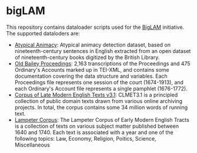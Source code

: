 # bigLAM
This repository contains dataloader scripts used for the [BigLAM](https://github.com/bigscience-workshop/lam) initiative. The supported dataloders are:
- [Atypical Animacy](https://huggingface.co/datasets/biglam/atypical_animacy): Atypical animacy detection dataset, based on nineteenth-century sentences in English extracted from an open dataset of nineteenth-century books digitized by the British Library. 
- [Old Bailey Proceedings](https://huggingface.co/datasets/shamikbose89/old_bailey_proceedings): 2,163 transcriptions of the Proceedings and 475 Ordinary's Accounts marked up in TEI-XML, and contains some documentation covering the data structure and variables. Each Proceedings file represents one session of the court (1674-1913), and each Ordinary's Account file represents a single pamphlet (1676-1772).
- [Corpus of Late Modern English Texts v3.1](https://huggingface.co/datasets/shamikbose89/clmet_3_1): CLMET3.1 is a principled collection of public domain texts drawn from various online archiving projects. In total, the corpus contains some 34 million words of running text. 
- [Lampeter Corpus](https://huggingface.co/datasets/shamikbose89/lampeter_corpus): The Lampeter Corpus of Early Modern English Tracts is a collection of texts on various subject matter published between 1640 and 1740. Each text is associated with a year and one of the following topics: Law, Economy, Religion, Poitics, Science, Miscellaneous

